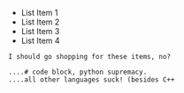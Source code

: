 * List Item 1
* List Item 2
* List Item 3
* List Item 4

`I should go shopping for these items, no?`

```
....# code block, python supremacy. 
....all other languages suck! (besides C++
```

